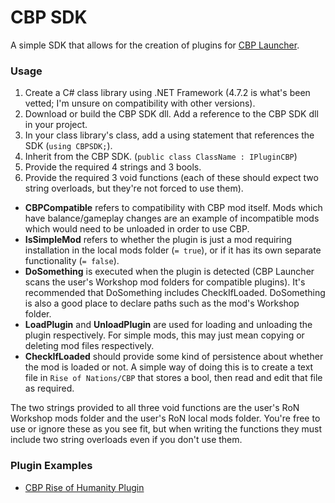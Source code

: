 # CBP SDK
A simple SDK that allows for the creation of plugins for [CBP Launcher](https://github.com/MHLoppy/CBP-Launcher).

### Usage
1) Create a C# class library using .NET Framework (4.7.2 is what's been vetted; I'm unsure on compatibility with other versions).
2) Download or build the CBP SDK dll. Add a reference to the CBP SDK dll in your project.
3) In your class library's class, add a using statement that references the SDK (`using CBPSDK;`).
4) Inherit from the CBP SDK. (`public class ClassName : IPluginCBP`)
5) Provide the required 4 strings and 3 bools.
6) Provide the required 3 void functions (each of these should expect two string overloads, but they're not forced to use them).

* **CBPCompatible** refers to compatibility with CBP mod itself. Mods which have balance/gameplay changes are an example of incompatible mods which would need to be unloaded in order to use CBP.
* **IsSimpleMod** refers to whether the plugin is just a mod requiring installation in the local mods folder (`= true`), or if it has its own separate functionality (`= false`).
* **DoSomething** is executed when the plugin is detected (CBP Launcher scans the user's Workshop mod folders for compatible plugins). It's recommended that DoSomething includes CheckIfLoaded. DoSomething is also a good place to declare paths such as the mod's Workshop folder.
* **LoadPlugin** and **UnloadPlugin** are used for loading and unloading the plugin respectively. For simple mods, this may just mean copying or deleting mod files respectively.
* **CheckIfLoaded** should provide some kind of persistence about whether the mod is loaded or not. A simple way of doing this is to create a text file in `Rise of Nations/CBP` that stores a bool, then read and edit that file as required.

The two strings provided to all three void functions are the user's RoN Workshop mods folder and the user's RoN local mods folder. You're free to use or ignore these as you see fit, but when writing the functions they must include two string overloads even if you don't use them.

### Plugin Examples
* [CBP Rise of Humanity Plugin](https://github.com/MHLoppy/CBP-RoH-Plugin)
